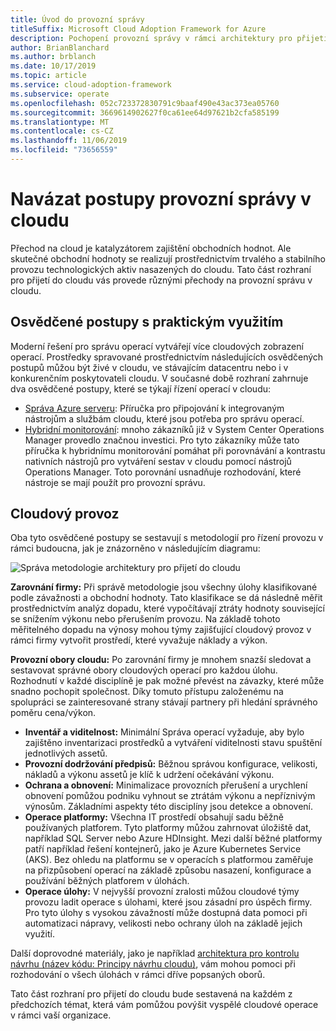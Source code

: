 ```yaml
---
title: Úvod do provozní správy
titleSuffix: Microsoft Cloud Adoption Framework for Azure
description: Pochopení provozní správy v rámci architektury pro přijetí do cloudu.
author: BrianBlanchard
ms.author: brblanch
ms.date: 10/17/2019
ms.topic: article
ms.service: cloud-adoption-framework
ms.subservice: operate
ms.openlocfilehash: 052c723372830791c9baaf490e43ac373ea05760
ms.sourcegitcommit: 3669614902627f0ca61ee64d97621b2cfa585199
ms.translationtype: MT
ms.contentlocale: cs-CZ
ms.lasthandoff: 11/06/2019
ms.locfileid: "73656559"
---
```

# <a name="establish-operational-management-practices-in-the-cloud"></a>Navázat postupy provozní správy v cloudu

Přechod na cloud je katalyzátorem zajištění obchodních hodnot. Ale skutečné obchodní hodnoty se realizují prostřednictvím trvalého a stabilního provozu technologických aktiv nasazených do cloudu. Tato část rozhraní pro přijetí do cloudu vás provede různými přechody na provozní správu v cloudu.

## <a name="actionable-best-practices"></a>Osvědčené postupy s praktickým využitím

Moderní řešení pro správu operací vytvářejí více cloudových zobrazení operací. Prostředky spravované prostřednictvím následujících osvědčených postupů můžou být živé v cloudu, ve stávajícím datacentru nebo i v konkurenčním poskytovateli cloudu. V současné době rozhraní zahrnuje dva osvědčené postupy, které se týkají řízení operací v cloudu:

- [Správa Azure serveru](./azure-server-management/index.md): Příručka pro připojování k integrovaným nástrojům a službám cloudu, které jsou potřeba pro správu operací.
- [Hybridní monitorování](./monitor/index.md): mnoho zákazníků již v System Center Operations Manager provedlo značnou investici. Pro tyto zákazníky může tato příručka k hybridnímu monitorování pomáhat při porovnávání a kontrastu nativních nástrojů pro vytváření sestav v cloudu pomocí nástrojů Operations Manager. Toto porovnání usnadňuje rozhodování, které nástroje se mají použít pro provozní správu.

## <a name="cloud-operations"></a>Cloudový provoz

Oba tyto osvědčené postupy se sestavují s metodologií pro řízení provozu v rámci budoucna, jak je znázorněno v následujícím diagramu:

![Správa metodologie architektury pro přijetí do cloudu](../_images/manage/caf-manage.png)

**Zarovnání firmy:** Při správě metodologie jsou všechny úlohy klasifikované podle závažnosti a obchodní hodnoty. Tato klasifikace se dá následně měřit prostřednictvím analýz dopadu, které vypočítávají ztráty hodnoty související se snížením výkonu nebo přerušením provozu. Na základě tohoto měřitelného dopadu na výnosy mohou týmy zajišťující cloudový provoz v rámci firmy vytvořit prostředí, které vyvažuje náklady a výkon.

**Provozní obory cloudu:** Po zarovnání firmy je mnohem snazší sledovat a sestavovat správné obory cloudových operací pro každou úlohu. Rozhodnutí v každé disciplíně je pak možné převést na závazky, které může snadno pochopit společnost. Díky tomuto přístupu založenému na spolupráci se zainteresované strany stávají partnery při hledání správného poměru cena/výkon.

- **Inventář a viditelnost:** Minimální Správa operací vyžaduje, aby bylo zajištěno inventarizaci prostředků a vytváření viditelnosti stavu spuštění jednotlivých assetů.
- **Provozní dodržování předpisů:** Běžnou správou konfigurace, velikosti, nákladů a výkonu assetů je klíč k udržení očekávání výkonu.
- **Ochrana a obnovení:** Minimalizace provozních přerušení a urychlení obnovení pomůžou podniku vyhnout se ztrátám výkonu a nepříznivým výnosům. Základními aspekty této disciplíny jsou detekce a obnovení.
- **Operace platformy:** Všechna IT prostředí obsahují sadu běžně používaných platforem. Tyto platformy můžou zahrnovat úložiště dat, například SQL Server nebo Azure HDInsight. Mezi další běžné platformy patří například řešení kontejnerů, jako je Azure Kubernetes Service (AKS). Bez ohledu na platformu se v operacích s platformou zaměřuje na přizpůsobení operací na základě způsobu nasazení, konfigurace a používání běžných platforem v úlohách.
- **Operace úlohy:** V nejvyšší provozní zralosti můžou cloudové týmy provozu ladit operace s úlohami, které jsou zásadní pro úspěch firmy. Pro tyto úlohy s vysokou závažností může dostupná data pomoci při automatizaci nápravy, velikosti nebo ochrany úloh na základě jejich využití.

Další doprovodné materiály, jako je například [architektura pro kontrolu návrhu (název kódu: Principy návrhu cloudu)](https://docs.microsoft.com/azure/architecture/framework/resiliency/overview), vám mohou pomoci při rozhodování o všech úlohách v rámci dříve popsaných oborů.

Tato část rozhraní pro přijetí do cloudu bude sestavená na každém z předchozích témat, která vám pomůžou povýšit vyspělé cloudové operace v rámci vaší organizace.
